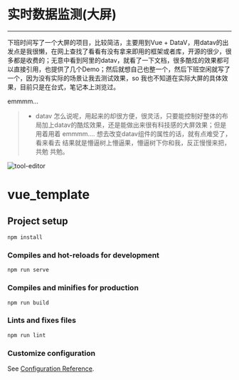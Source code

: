 # 实时数据监测(大屏)

------

下班时间写了一个大屏的项目，比较简洁，主要用到Vue + DataV，用datav的出发点是我很懒，在网上查找了看看有没有拿来即用的框架或者库，开源的很少，很多都是收费的；无意中看到阿里的datav，就看了一下文档，很多酷炫的效果都可以直接引用，也提供了几个Demo；然后就想自己也整一个，然后下班空闲就写了一个，因为没有实际的场景让我去测试效果，so 我也不知道在实际大屏的具体效果，目前只是在台式，笔记本上浏览过。

emmmm...
> * datav 怎么说呢，用起来的却很方便，很灵活，只要能控制好整体的布局加上datav的酷炫效果，还是能做出来很有科技感的大屏效果；但是用着用着 emmmm.... 想去改变datav组件的属性的话，就有点难受了，看来看去 结果就是懵逼树上懵逼果，懵逼树下你和我，反正慢慢来把，共勉 共勉。

![tool-editor](http://ww1.sinaimg.cn/large/9150e4e5gy1frctirhz4zj205i04d0sj.jpg)



# vue_template

## Project setup
```
npm install
```

### Compiles and hot-reloads for development
```
npm run serve
```

### Compiles and minifies for production
```
npm run build
```

### Lints and fixes files
```
npm run lint
```

### Customize configuration
See [Configuration Reference](https://cli.vuejs.org/config/).

